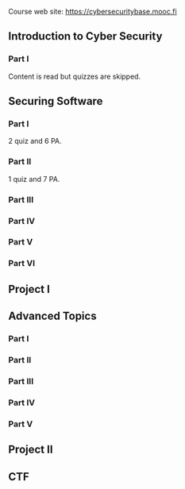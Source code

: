 Course web site:
https://cybersecuritybase.mooc.fi

## Introduction to Cyber Security
### Part I
Content is read but quizzes are skipped.

## Securing Software
### Part I
2 quiz and 6 PA.

### Part II
1 quiz and 7 PA.
### Part III
### Part IV
### Part V
### Part VI

## Project I

## Advanced Topics
### Part I
### Part II
### Part III
### Part IV
### Part V

## Project II

## CTF